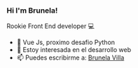 ### Hi I'm Brunela!

Rookie Front End developer :computer:
- 🌱 Vue Js, proximo desafio Python 
- 🤔 Estoy interesada en el desarrollo web
- 📫 Puedes escribirme a: [Brunela Villa](mailto:b.villacastro@gmail.com?subject=[GitHub]%20Source%20Han%20Sans)
